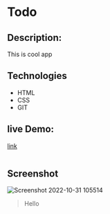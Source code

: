 # Todo

## Description:
This is cool app
## Technologies
- HTML
- CSS
- GIT

## live Demo:
[link](https://alitodo.netlify.app)
```

```
## Screenshot

![Screenshot 2022-10-31 105514](https://)

>Hello
